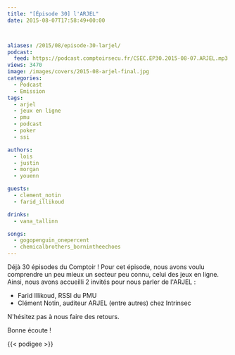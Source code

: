 ```yaml
---
title: "[Épisode 30] l'ARJEL"
date: 2015-08-07T17:58:49+00:00



aliases: /2015/08/episode-30-larjel/
podcast:
  feed: https://podcast.comptoirsecu.fr/CSEC.EP30.2015-08-07.ARJEL.mp3
views: 3470
image: /images/covers/2015-08-arjel-final.jpg
categories:
  - Podcast
  - Emission
tags:
  - arjel
  - jeux en ligne
  - pmu
  - podcast
  - poker
  - ssi

authors:
  - lois
  - justin
  - morgan
  - youenn

guests:
  - clement_notin
  - farid_illikoud

drinks:
  - vana_tallinn

songs:
  - gogopenguin_onepercent
  - chemicalbrothers_bornintheechoes
---
```



Déjà 30 épisodes du Comptoir ! Pour cet épisode, nous avons voulu comprendre un peu mieux un secteur peu connu, celui des jeux en ligne. Ainsi, nous avons accueilli 2 invités pour nous parler de l'ARJEL :

  * Farid Illikoud, RSSI du PMU
  * Clément Notin, auditeur ARJEL (entre autres) chez Intrinsec

N'hésitez pas à nous faire des retours.

Bonne écoute !

{{< podigee >}}
